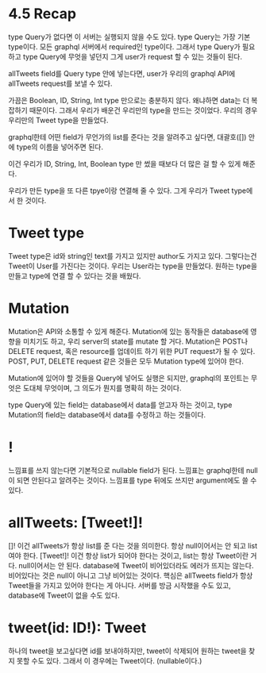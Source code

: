 # 4.5 Recap

type Query가 없다면 이 서버는 실행되지 않을 수도 있다.
type Query는 가장 기본 type이다.
모든 graphql 서버에서 required인 type이다.
그래서 type Query가 필요하고 type Query에 무엇을 넣던지
그게 user가 request 할 수 있는 것들이 된다.

allTweets field를 Query type 안에 넣는다면,
user가 우리의 graphql API에 allTweets request를 보낼 수 있다.

가끔은 Boolean, ID, String, Int type 만으로는 충분하지 않다.
왜냐하면 data는 더 복잡하기 때문이다.
그래서 우리가 배운건 우리만의 type을 만드는 것이었다.
우리의 경우 우리만의 Tweet type을 만들었다.

graphql한테 어떤 field가 무언가의 list를 준다는 것을 알려주고 싶다면, 대괄호([]) 안에 type의 이름을 넣어주면 된다.

이건 우리가 ID, String, Int, Boolean type 만 썼을 때보다 더 많은 걸 할 수 있게 해준다.

우리가 만든 type을 또 다른 tpye이랑 연결해 줄 수 있다.
그게 우리가 Tweet type에서 한 것이다.

# Tweet type

Tweet type은 id와 string인 text를 가지고 있지만
author도 가지고 있다.
그렇다는건 Tweet이 User를 가진다는 것이다.
우리는 User라는 type을 만들었다.
원하는 type을 만들고 type에 연결 할 수 있다는 것을 배웠다.

# Mutation

Mutation은 API와 소통할 수 있게 해준다.
Mutation에 있는 동작들은 database에 영향을 미치기도 하고,
우리 server의 state를 mutate 할 거다.
Mutation은 POST나 DELETE request,
혹은 resource를 업데이트 하기 위한 PUT request가 될 수 있다.
POST, PUT, DELETE request 같은 것들은
모두 Mutation type에 있어야 한다.

Mutation에 있어야 할 것들을 Query에 넣어도 실행은 되지만,
graphql의 포인트는 무엇은 도대체 무엇이며, 그 의도가 뭔지를 명확히 하는 것이다.

type Query에 있는 field는 database에서 data를 얻고자 하는 것이고,
type Mutation의 field는 database에서 data를 수정하고 하는 것들이다.

# !

느낌표를 쓰지 않는다면 기본적으로 nullable field가 된다.
느낌표는 graphql한테 null이 되면 안된다고 알려주는 것이다.
느낌표를 type 뒤에도 쓰지만 argument에도 쓸 수 있다.

# allTweets: [Tweet!]!

[]! 이건 allTweets가 항상 list를 준 다는 것을 의미한다.
항상 null이어서는 안 되고 list여야 한다.
[Tweet!]! 이건 항상 list가 되어야 한다는 것이고, list는 항상 Tweet이란 거다. null이어서는 안 된다.
database에 Tweet이 비어있더라도 에러가 뜨지는 않는다.
비어있다는 것은 null이 아니고 그냥 비어있는 것이다.
핵심은 allTweets field가 항상 Tweet들을 가지고 있어야 한다는 게 아니다.
서버를 방금 시작했을 수도 있고, database에 Tweet이 없을 수도 있다.

# tweet(id: ID!): Tweet

하나의 tweet을 보고싶다면 id를 보내야하지만,
tweet이 삭제되어 원하는 tweet을 찾지 못할 수도 있다.
그래서 이 경우에는 Tweet이다. (nullable이다.)

